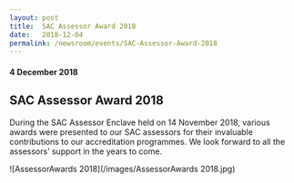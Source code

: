 ```yaml
---
layout: post
title:  SAC Assessor Award 2018
date:   2018-12-04
permalink: /newsroom/events/SAC-Assessor-Award-2018
---
```

#### 4 December 2018
## SAC Assessor Award 2018

During the SAC Assessor Enclave held on 14 November 2018, various awards were presented to our SAC assessors for their invaluable contributions to our accreditation programmes. We look forward to all the assessors’ support in the years to come.

![AssessorAwards 2018](/images/AssessorAwards 2018.jpg)
